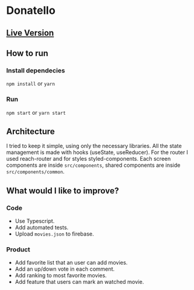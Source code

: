 # Donatello

## [Live Version](https://test-web.gsasouza.now.sh)

## How to run

### Install dependecies

`npm install` or `yarn`

### Run

`npm start` or `yarn start`

## Architecture

I tried to keep it simple, using only the necessary libraries.
All the state management is made with hooks (useState, useReducer).
For the router I used reach-router and for styles styled-components.
Each screen components are inside `src/components`, shared components
are inside `src/components/common`.

## What would I like to improve?

### Code

- Use Typescript.
- Add automated tests.
- Upload `movies.json` to firebase.

### Product

- Add favorite list that an user can add movies.
- Add an up/down vote in each comment.
- Add ranking to most favorite movies.
- Add feature that users can mark an watched movie.

